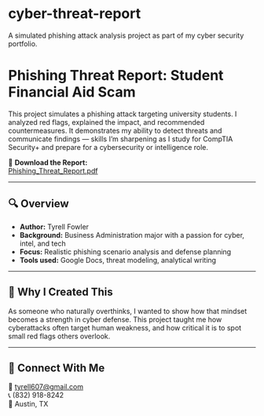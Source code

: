 # cyber-threat-report
A simulated phishing attack analysis project as part of my cyber security portfolio. 
# Phishing Threat Report: Student Financial Aid Scam

This project simulates a phishing attack targeting university students. I analyzed red flags, explained the impact, and recommended countermeasures. It demonstrates my ability to detect threats and communicate findings — skills I’m sharpening as I study for CompTIA Security+ and prepare for a cybersecurity or intelligence role.

📄 **Download the Report:**  
[Phishing_Threat_Report.pdf](./Phishing_Threat_Report.pdf)

---

## 🔍 Overview

- **Author:** Tyrell Fowler  
- **Background:** Business Administration major with a passion for cyber, intel, and tech  
- **Focus:** Realistic phishing scenario analysis and defense planning  
- **Tools used:** Google Docs, threat modeling, analytical writing  

---

## 🧠 Why I Created This

As someone who naturally overthinks, I wanted to show how that mindset becomes a strength in cyber defense. This project taught me how cyberattacks often target human weakness, and how critical it is to spot small red flags others overlook.

---

## 🔗 Connect With Me

📧 tyrell607@gmail.com  
📞 (832) 918-8242  
📍 Austin, TX
